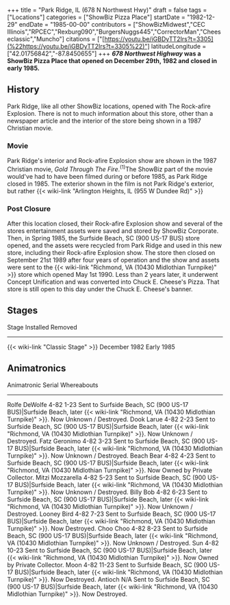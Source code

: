 +++
title = "Park Ridge, IL (678 N Northwest Hwy)"
draft = false
tags = ["Locations"]
categories = ["ShowBiz Pizza Place"]
startDate = "1982-12-29"
endDate = "1985-00-00"
contributors = ["ShowBizMidwest","CEC Illinois","RPCEC","Rexburg090","BurgersNuggs445","CorrectorMan","Cheeseclassic","Muncho"]
citations = ["[https://youtu.be/iGBDyTT2Irs?t=3305](%22https://youtu.be/iGBDyTT2Irs?t=3305%22)"]
latitudeLongitude = ["42.01756842","-87.8450655"]
+++
***678 Northwest Highway* was a ShowBiz Pizza Place that opened on December 29th, 1982 and closed in early 1985.**

## History

Park Ridge, like all other ShowBiz locations, opened with The Rock-afire Explosion. There is not to much information about this store, other than a newspaper article and the interior of the store being shown in a 1987 Christian movie.

### Movie

Park Ridge's interior and Rock-afire Explosion show are shown in the 1987 Christian movie, *Gold Through The Fire*.<sup>(1)</sup>The ShowBiz part of the movie would've had to have been filmed during or before 1985, as Park Ridge closed in 1985.
The exterior shown in the film is not Park Ridge's exterior, but rather {{< wiki-link "Arlington Heights, IL (955 W Dundee Rd)" >}}

### Post Closure

After this location closed, their Rock-afire Explosion show and several of the stores entertainment assets were saved and stored by ShowBiz Corporate. Then, in Spring 1985, the Surfside Beach, SC (900 US-17 BUS) store opened, and the assets were recycled from Park Ridge and used in this new store, including their Rock-afire Explosion show. The store then closed on September 21st 1989 after four years of operation and the show and assets were sent to the {{< wiki-link "Richmond, VA (10430 Midlothian Turnpike)" >}} store which opened May 1st 1990. Less than 2 years later, it underwent Concept Unification and was converted into Chuck E. Cheese's Pizza. That store is still open to this day under the Chuck E. Cheese's banner.

## Stages

  Stage                                   Installed       Removed
  --------------------------------------- --------------- ------------
  {{< wiki-link "Classic Stage" >}}   December 1982   Early 1985

## Animatronics

  Animatronic        Serial       Whereabouts
  ------------------ ------------ ---------------------------------------------------------------------------------------------------------------------------------------------------------------------
  Rolfe DeWolfe      4-82 1-23    Sent to Surfside Beach, SC (900 US-17 BUS)|Surfside Beach, later {{< wiki-link "Richmond, VA (10430 Midlothian Turnpike)" >}}. Now Unknown / Destroyed.
  Dook Larue         4-82 2-23    Sent to Surfside Beach, SC (900 US-17 BUS)|Surfside Beach, later {{< wiki-link "Richmond, VA (10430 Midlothian Turnpike)" >}}. Now Unknown / Destroyed.
  Fatz Geronimo      4-82 3-23    Sent to Surfside Beach, SC (900 US-17 BUS)|Surfside Beach, later {{< wiki-link "Richmond, VA (10430 Midlothian Turnpike)" >}}. Now Unknown / Destroyed.
  Beach Bear         4-82 4-23    Sent to Surfside Beach, SC (900 US-17 BUS)|Surfside Beach, later {{< wiki-link "Richmond, VA (10430 Midlothian Turnpike)" >}}. Now Owned by Private Collector.
  Mitzi Mozzarella   4-82 5-23    Sent to Surfside Beach, SC (900 US-17 BUS)|Surfside Beach, later {{< wiki-link "Richmond, VA (10430 Midlothian Turnpike)" >}}. Now Unknown / Destroyed.
  Billy Bob          4-82 6-23    Sent to Surfside Beach, SC (900 US-17 BUS)|Surfside Beach, later {{< wiki-link "Richmond, VA (10430 Midlothian Turnpike)" >}}. Now Unknown / Destroyed.
  Looney Bird        4-82 7-23    Sent to Surfside Beach, SC (900 US-17 BUS)|Surfside Beach, later {{< wiki-link "Richmond, VA (10430 Midlothian Turnpike)" >}}. Now Destroyed.
  Choo Choo          4-82 8-23    Sent to Surfside Beach, SC (900 US-17 BUS)|Surfside Beach, later {{< wiki-link "Richmond, VA (10430 Midlothian Turnpike)" >}}. Now Unknown / Destroyed.
  Sun                4-82 10-23   Sent to Surfside Beach, SC (900 US-17 BUS)|Surfside Beach, later {{< wiki-link "Richmond, VA (10430 Midlothian Turnpike)" >}}. Now Owned by Private Collector.
  Moon               4-82 11-23   Sent to Surfside Beach, SC (900 US-17 BUS)|Surfside Beach, later {{< wiki-link "Richmond, VA (10430 Midlothian Turnpike)" >}}. Now Destroyed.
  Antioch            N/A          Sent to Surfside Beach, SC (900 US-17 BUS)|Surfside Beach, later {{< wiki-link "Richmond, VA (10430 Midlothian Turnpike)" >}}. Now Destroyed.
